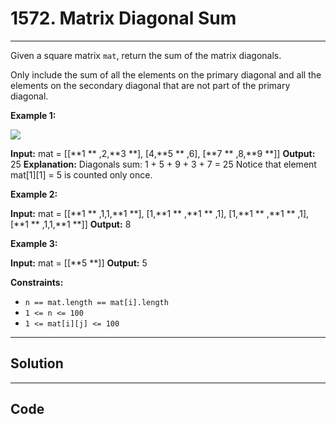 # 1572. Matrix Diagonal Sum

---

Given a square matrix `mat`, return the sum of the matrix diagonals.

Only include the sum of all the elements on the primary diagonal and all the elements on the secondary diagonal that are not part of the primary diagonal.

 

**Example 1:**

![](https://assets.leetcode.com/uploads/2020/08/14/sample_1911.png)


**Input:** mat = [[**1 ** ,2,**3 **],
              [4,**5 ** ,6],
              [**7 ** ,8,**9 **]]
**Output:** 25
**Explanation:** Diagonals sum: 1 + 5 + 9 + 3 + 7 = 25
Notice that element mat[1][1] = 5 is counted only once.


**Example 2:**


**Input:** mat = [[**1 ** ,1,1,**1 **],
              [1,**1 ** ,**1 ** ,1],
              [1,**1 ** ,**1 ** ,1],
              [**1 ** ,1,1,**1 **]]
**Output:** 8


**Example 3:**


**Input:** mat = [[**5 **]]
**Output:** 5


 

**Constraints:**

  * `n == mat.length == mat[i].length`
  * `1 <= n <= 100`
  * `1 <= mat[i][j] <= 100`

---

## Solution



---

## Code
```python


```